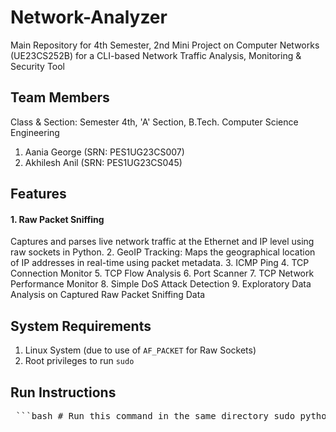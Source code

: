# Network-Analyzer
Main Repository for 4th Semester, 2nd Mini Project on Computer Networks (UE23CS252B) for a CLI-based Network Traffic Analysis, Monitoring &amp; Security Tool

## Team Members
Class & Section: Semester 4th, 'A' Section, B.Tech. Computer Science Engineering
1. Aania George (SRN: PES1UG23CS007)
2. Akhilesh Anil (SRN: PES1UG23CS045)

## Features 
#### 1. Raw Packet Sniffing
Captures and parses live network traffic at the Ethernet and IP level using raw sockets in Python.
2. GeoIP Tracking: Maps the geographical location of IP addresses in real-time using packet metadata.
3. ICMP Ping
4. TCP Connection Monitor
5. TCP Flow Analysis
6. Port Scanner
7. TCP Network Performance Monitor
8. Simple DoS Attack Detection
9. Exploratory Data Analysis on Captured Raw Packet Sniffing Data

## System Requirements
1. Linux System (due to use of ```AF_PACKET``` for Raw Sockets)
2. Root privileges to run ```sudo```

## Run Instructions 
<pre> ```bash # Run this command in the same directory sudo python3 Main.py ``` </pre>
